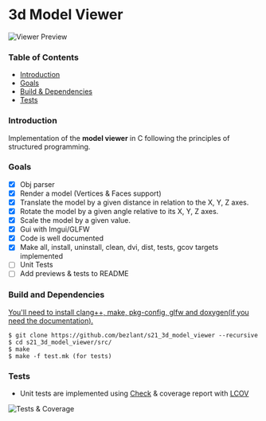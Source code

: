 # 3d Model Viewer

![Viewer Preview](assets/preview.gif)

### Table of Contents
* [Introduction](#introduction)
* [Goals](#goals)
* [Build & Dependencies](#build-and-dependencies)
* [Tests](#tests)

### Introduction

Implementation of the **model viewer** in C following the principles of structured programming. 

### Goals

- [x] Obj parser
- [x] Render a model (Vertices & Faces support)
- [x] Translate the model by a given distance in relation to the X, Y, Z axes.
- [x] Rotate the model by a given angle relative to its X, Y, Z axes.
- [x] Scale the model by a given value.
- [x] Gui with Imgui/GLFW
- [x] Code is well documented
- [x] Make all, install, uninstall, clean, dvi, dist, tests, gcov targets implemented
- [ ] Unit Tests 
- [ ] Add previews & tests to README

### Build and Dependencies

<u>You'll need to install clang++, make, pkg-config, glfw and doxygen(if you need the documentation).</u><br>

```
$ git clone https://github.com/bezlant/s21_3d_model_viewer --recursive
$ cd s21_3d_model_viewer/src/
$ make 
$ make -f test.mk (for tests)
```

### Tests
* Unit tests are implemented using [Check](https://libcheck.github.io/check/) & coverage report with [LCOV](https://github.com/linux-test-project/lcov)

![Tests & Coverage](assets/tests.gif)
